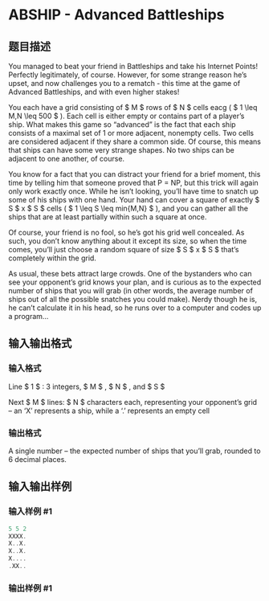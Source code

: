 # ABSHIP - Advanced Battleships

## 题目描述

You managed to beat your friend in Battleships and take his Internet Points! Perfectly legitimately, of course. However, for some strange reason he’s upset, and now challenges you to a rematch - this time at the game of Advanced Battleships, and with even higher stakes!

You each have a grid consisting of $ M $ rows of $ N $ cells eacg ( $ 1 \leq M,N \leq 500 $ ). Each cell is either empty or contains part of a player’s ship. What makes this game so “advanced” is the fact that each ship consists of a maximal set of 1 or more adjacent, nonempty cells. Two cells are considered adjacent if they share a common side. Of course, this means that ships can have some very strange shapes. No two ships can be adjacent to one another, of course.

You know for a fact that you can distract your friend for a brief moment, this time by telling him that someone proved that P = NP, but this trick will again only work exactly once. While he isn’t looking, you’ll have time to snatch up some of his ships with one hand. Your hand can cover a square of exactly $ S $ x $ S $ cells ( $ 1 \leq S \leq min\{M,N\} $ ), and you can gather all the ships that are at least partially within such a square at once.

Of course, your friend is no fool, so he’s got his grid well concealed. As such, you don’t know anything about it except its size, so when the time comes, you’ll just choose a random square of size $ S $ x $ S $ that’s completely within the grid.

As usual, these bets attract large crowds. One of the bystanders who can see your opponent’s grid knows your plan, and is curious as to the expected number of ships that you will grab (in other words, the average number of ships out of all the possible snatches you could make). Nerdy though he is, he can’t calculate it in his head, so he runs over to a computer and codes up a program...

## 输入输出格式

### 输入格式

Line $ 1 $ : 3 integers, $ M $ , $ N $ , and $ S $

Next $ M $ lines: $ N $ characters each, representing your opponent’s grid – an ‘X’ represents a ship, while a ‘.’ represents an empty cell

### 输出格式

A single number – the expected number of ships that you’ll grab, rounded to 6 decimal places.

## 输入输出样例

### 输入样例 #1

```cpp
5 5 2
XXXX.
X..X.
X..X.
X....
.XX..
```


### 输出样例 #1

```cpp

```
